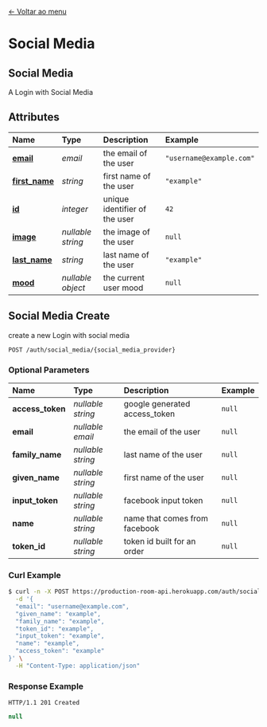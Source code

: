 [<- Voltar ao menu](/README.md#artefatos-do-projeto)


# Social Media

## Social Media

A Login with Social Media

## Attributes

| Name | Type | Description | Example |
| :--- | :--- | :--- | :--- |
| [**email**](social_media.md#resource-user) | _email_ | the email of the user | `"username@example.com"` |
| [**first\_name**](social_media.md#resource-user) | _string_ | first name of the user | `"example"` |
| [**id**](social_media.md#resource-user) | _integer_ | unique identifier of the user | `42` |
| [**image**](social_media.md#resource-user) | _nullable string_ | the image of the user | `null` |
| [**last\_name**](social_media.md#resource-user) | _string_ | last name of the user | `"example"` |
| [**mood**](social_media.md#resource-user) | _nullable object_ | the current user mood | `null` |

## Social Media Create

create a new Login with social media

```text
POST /auth/social_media/{social_media_provider}
```

### Optional Parameters

| Name | Type | Description | Example |
| :--- | :--- | :--- | :--- |
| **access\_token** | _nullable string_ | google generated access\_token | `null` |
| **email** | _nullable email_ | the email of the user | `null` |
| **family\_name** | _nullable string_ | last name of the user | `null` |
| **given\_name** | _nullable string_ | first name of the user | `null` |
| **input\_token** | _nullable string_ | facebook input token | `null` |
| **name** | _nullable string_ | name that comes from facebook | `null` |
| **token\_id** | _nullable string_ | token id built for an order | `null` |

### Curl Example

```bash
$ curl -n -X POST https://production-room-api.herokuapp.com/auth/social_media/$SOCIAL_MEDIA_PROVIDER \
  -d '{
  "email": "username@example.com",
  "given_name": "example",
  "family_name": "example",
  "token_id": "example",
  "input_token": "example",
  "name": "example",
  "access_token": "example"
}' \
  -H "Content-Type: application/json"
```

### Response Example

```text
HTTP/1.1 201 Created
```

```javascript
null
```

